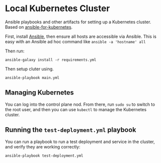 # Local Kubernetes Cluster
Ansible playbooks and other artifacts for setting up a Kubernetes cluster. Based on [ansible-for-kubernetes](https://github.com/geerlingguy/ansible-for-kubernetes/blob/master/cluster-local-vms/inventory).

First, install [Ansible](https://docs.ansible.com/ansible/latest/installation_guide/intro_installation.html), then ensure all hosts are accessible via Ansible. This is easy with 
an Ansible ad hoc command like `ansible -a 'hostname' all`

Then run:
```
ansible-galaxy install -r requirements.yml
```

Then setup cluter using.
```
ansible-playbook main.yml
```

## Managing Kubernetes
You can log into the control plane nod. From there, run `sudo su` to switch to the root user, and then you can use `kubectl` to manage the Kubernetes cluster.

## Running the `test-deployment.yml` playbook
You can run a playbook to run a test deployment and service in the cluster, and verify they are working correctly:
```
ansible-playbook test-deployment.yml
```
